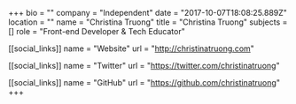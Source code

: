 +++
bio = ""
company = "Independent"
date = "2017-10-07T18:08:25.889Z"
location = ""
name = "Christina Truong"
title = "Christina Truong"
subjects = []
role = "Front-end Developer & Tech Educator"

[[social_links]]
  name = "Website"
  url = "http://christinatruong.com"

[[social_links]]
  name = "Twitter"
  url = "https://twitter.com/christinatruong"

[[social_links]]
  name = "GitHub"
  url = "https://github.com/christinatruong"
+++
